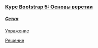 ### [Курс Bootstrap 5: Основы верстки ](https://ru.hexlet.io/courses/bootstrap-basic)

##### [Сетка](https://ru.hexlet.io/courses/bootstrap-basic/lessons/grid/theory_unit)

[Упражение](https://ru.hexlet.io/courses/bootstrap-basic/lessons/grid/exercise_unit)

[Решение](https://ru.hexlet.io/code_reviews/1713018)

